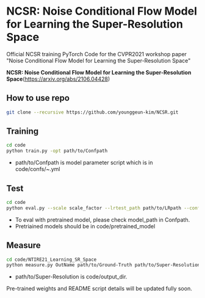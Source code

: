 # NCSR: Noise Conditional Flow Model for Learning the Super-Resolution Space

Official NCSR training PyTorch Code for the CVPR2021 workshop paper "Noise Conditional Flow Model for Learning the Super-Resolution Space" 

**NCSR: Noise Conditional Flow Model for Learning the Super-Resolution Space**(https://arxiv.org/abs/2106.04428)

## How to use repo
```.bash
git clone --recursive https://github.com/younggeun-kim/NCSR.git
```


## Training

```.bash
cd code
python train.py -opt path/to/Confpath
```
* path/to/Confpath is model parameter script which is in code/confs/~.yml

## Test

```.bash
cd code
python eval.py --scale scale_factor --lrtest_path path/to/LRpath --conf_path path/to/Confpath
```
* To eval with pretrained model, please check model_path in Confpath. 
* Pretriained models should be in code/pretrained_model

## Measure

```.bash
cd code/NTIRE21_Learning_SR_Space
python measure.py OutName path/to/Ground-Truth path/to/Super-Resolution n_samples scale_factor 
```
* path/to/Super-Resolution is code/output_dir. 


Pre-trained weights and README script details will be updated fully soon.
